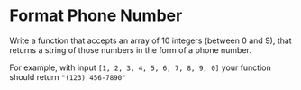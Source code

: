 # Format Phone Number

Write a function that accepts an array of 10 integers (between 0 and 9), that returns a string of those numbers in the form of a phone number.

For example, with input `[1, 2, 3, 4, 5, 6, 7, 8, 9, 0]` your function should return `"(123) 456-7890"`
